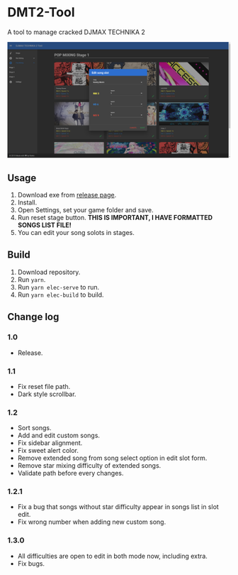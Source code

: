 # DMT2-Tool
A tool to manage cracked DJMAX TECHNIKA 2

![edit](./screenshot/edit.png)

## Usage
1. Download exe from [release page](https://github.com/rogeraabbccdd/DMT2-Tool/releases/latest).
2. Install.
3. Open Settings, set your game folder and save.
4. Run reset stage button. **THIS IS IMPORTANT, I HAVE FORMATTED SONGS LIST FILE!**
5. You can edit your song solots in stages.

## Build
1. Download repository.
2. Run `yarn`.
3. Run `yarn elec-serve` to run.
4. Run `yarn elec-build` to build.

## Change log
### 1.0
- Release.
### 1.1
- Fix reset file path.
- Dark style scrollbar.
### 1.2
- Sort songs.
- Add and edit custom songs.
- Fix sidebar alignment.
- Fix sweet alert color.
- Remove extended song from song select option in edit slot form.
- Remove star mixing difficulty of extended songs.
- Validate path before every changes.
### 1.2.1
- Fix a bug that songs without star difficulty appear in songs list in slot edit.
- Fix wrong number when adding new custom song.
### 1.3.0
- All difficulties are open to edit in both mode now, including extra.
- Fix bugs.